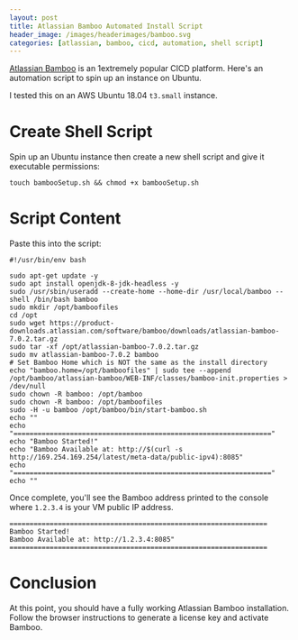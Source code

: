 ```yaml
---
layout: post
title: Atlassian Bamboo Automated Install Script
header_image: /images/headerimages/bamboo.svg
categories: [atlassian, bamboo, cicd, automation, shell script]
---
```


[Atlassian Bamboo](https://www.atlassian.com/software/bamboo) is an 1extremely popular CICD platform. Here's an automation script to spin up an instance on Ubuntu.

I tested this on an AWS Ubuntu 18.04 `t3.small` instance. 

# Create Shell Script
Spin up an Ubuntu instance then create a new shell script and give it executable permissions:

```
touch bambooSetup.sh && chmod +x bambooSetup.sh
```

# Script Content
Paste this into the script:

```
#!/usr/bin/env bash

sudo apt-get update -y
sudo apt install openjdk-8-jdk-headless -y
sudo /usr/sbin/useradd --create-home --home-dir /usr/local/bamboo --shell /bin/bash bamboo
sudo mkdir /opt/bamboofiles
cd /opt
sudo wget https://product-downloads.atlassian.com/software/bamboo/downloads/atlassian-bamboo-7.0.2.tar.gz
sudo tar -xf /opt/atlassian-bamboo-7.0.2.tar.gz
sudo mv atlassian-bamboo-7.0.2 bamboo
# Set Bamboo Home which is NOT the same as the install directory
echo "bamboo.home=/opt/bamboofiles" | sudo tee --append /opt/bamboo/atlassian-bamboo/WEB-INF/classes/bamboo-init.properties > /dev/null
sudo chown -R bamboo: /opt/bamboo
sudo chown -R bamboo: /opt/bamboofiles
sudo -H -u bamboo /opt/bamboo/bin/start-bamboo.sh
echo ""
echo "================================================================"
echo "Bamboo Started!"
echo "Bamboo Available at: http://$(curl -s http://169.254.169.254/latest/meta-data/public-ipv4):8085"
echo "================================================================"
echo ""
```

Once complete, you'll see the Bamboo address printed to the console where `1.2.3.4` is your VM public IP address.

```
================================================================
Bamboo Started!
Bamboo Available at: http://1.2.3.4:8085"
================================================================
```

# Conclusion
At this point, you should have a fully working Atlassian Bamboo installation. Follow the browser instructions to generate a license key and activate Bamboo.

